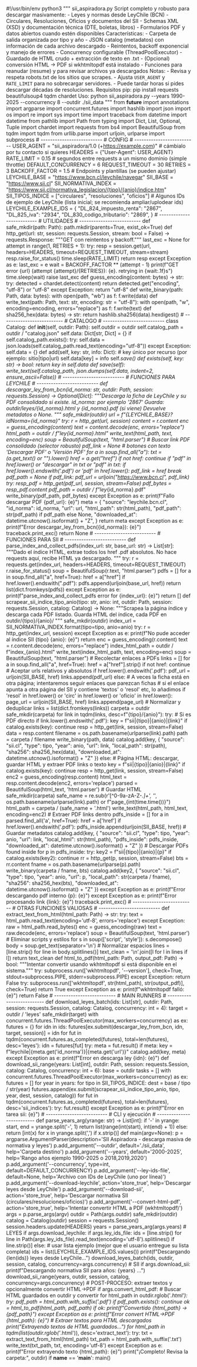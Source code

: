 #!/usr/bin/env python3 """ sii_aspiradora.py Script completo y robusto para descargar masivamente: - Leyes y normas desde LeyChile (BCN) - Circulares, Resoluciones, Oficios y documentos del SII - Schemas XML (XSD) y documentación técnica (DTE, boletas, libros) - Formularios PDF y datos abiertos cuando estén disponibles Características: - Carpeta de salida organizada por tipo y año - JSON catalog (metadatos) con información de cada archivo descargado - Reintentos, backoff exponencial y manejo de errores - Concurrency configurable (ThreadPoolExecutor) - Guardado de HTML crudo + extracción de texto en .txt - (Opcional) conversión HTML -> PDF si wkhtmltopdf está instalado - Funciones para reanudar (resume) y para revisar archivos ya descargados Notas: - Revisa y respeta robots.txt de los sitios que scrapes. - Ajusta `USER_AGENT` y `RATE_LIMIT` para no sobrecargar servidores. - Puede tardar horas si pides descargar décadas de resoluciones. Requisitos pip: pip install requests beautifulsoup4 tqdm chardet Uso: python sii_aspiradora.py --years 1990-2025 --concurrency 8 --outdir ./sii_data """ from __future__ import annotations import argparse import concurrent.futures import hashlib import json import os import re import sys import time import traceback from datetime import datetime from pathlib import Path from typing import Dict, List, Optional, Tuple import chardet import requests from bs4 import BeautifulSoup from tqdm import tqdm from urllib.parse import urljoin, urlparse import subprocess # -------------------------- # CONFIG # -------------------------- USER_AGENT = "sii_aspiradora/1.0 (+https://example.com)"  # cámbialo por tu contacto si quieres HEADERS = {"User-Agent": USER_AGENT} RATE_LIMIT = 0.15  # segundos entre requests a un mismo dominio (simple throttle) DEFAULT_CONCURRENCY = 6 REQUEST_TIMEOUT = 30 RETRIES = 3 BACKOFF_FACTOR = 1.5 # Endpoints y plantillas (se pueden ajustar) LEYCHILE_BASE = "https://www.bcn.cl/leychile/navegar" SII_BASE = "https://www.sii.cl" SII_NORMATIVA_INDEX = "https://www.sii.cl/normativa_legislacion/{tipo}/{anio}/indice.htm" SII_TIPOS_INDICE = ["circulares", "resoluciones", "oficios"] # Algunos IDs de ejemplo de LeyChile (lista inicial; se recomienda ampliar/uplodear ids) LEYCHILE_EXAMPLE_IDS = { "DL_824_impuesto_renta": "2867", "DL_825_iva": "2934", "DL_830_codigo_tributario": "2869", } # -------------------------- # UTILIDADES # -------------------------- def safe_mkdir(path: Path): path.mkdir(parents=True, exist_ok=True) def http_get(url: str, session: requests.Session, stream: bool = False) -> requests.Response: """GET con reintentos y backoff.""" last_exc = None for attempt in range(1, RETRIES + 1): try: resp = session.get(url, headers=HEADERS, timeout=REQUEST_TIMEOUT, stream=stream) resp.raise_for_status() time.sleep(RATE_LIMIT) return resp except Exception as e: last_exc = e wait = BACKOFF_FACTOR ** (attempt - 1) print(f"GET error {url} (attempt {attempt}/{RETRIES}): {e}. retrying in {wait:.1f}s") time.sleep(wait) raise last_exc def guess_encoding(content: bytes) -> str: try: detected = chardet.detect(content) return detected.get("encoding", "utf-8") or "utf-8" except Exception: return "utf-8" def write_binary(path: Path, data: bytes): with open(path, "wb") as f: f.write(data) def write_text(path: Path, text: str, encoding: str = "utf-8"): with open(path, "w", encoding=encoding, errors="replace") as f: f.write(text) def sha256_hex(data: bytes) -> str: return hashlib.sha256(data).hexdigest() # -------------------------- # CATALOGO # -------------------------- class Catalog: def __init__(self, outdir: Path): self.outdir = outdir self.catalog_path = outdir / "catalog.json" self.data: Dict[str, Dict] = {} if self.catalog_path.exists(): try: self.data = json.loads(self.catalog_path.read_text(encoding="utf-8")) except Exception: self.data = {} def add(self, key: str, info: Dict): # key único por recurso (por ejemplo: sitio|tipo|url) self.data[key] = info self._save() def exists(self, key: str) -> bool: return key in self.data def _save(self): write_text(self.catalog_path, json.dumps(self.data, indent=2, ensure_ascii=False)) # -------------------------- # FUNCIONES PARA LEYCHILE # -------------------------- def descargar_ley_from_bcn(id_norma: str, outdir: Path, session: requests.Session) -> Optional[Dict]: """Descarga la ficha de LeyChile y su PDF consolidado si existe. id_norma: por ejemplo '2867' Guarda: outdir/leyes/{id_norma}.html y {id_norma}.pdf (si viene) Devuelve metadatos o None. """ safe_mkdir(outdir) url = f"{LEYCHILE_BASE}?idNorma={id_norma}" try: r = http_get(url, session) content = r.content enc = guess_encoding(content) text = content.decode(enc, errors="replace") html_path = outdir / f"ley_{id_norma}.html" write_text(html_path, text, encoding=enc) soup = BeautifulSoup(text, "html.parser") # Buscar link PDF consolidado (selector robusto) pdf_link = None # botones con texto 'Descargar PDF' o 'Versión PDF' for a in soup.find_all("a"): txt = (a.get_text() or "").lower() href = a.get("href") if not href: continue if "pdf" in href.lower() or "descargar" in txt or "pdf" in txt: if href.lower().endswith('.pdf') or 'pdf' in href.lower(): pdf_link = href break pdf_path = None if pdf_link: pdf_url = urljoin("https://www.bcn.cl", pdf_link) try: resp_pdf = http_get(pdf_url, session, stream=False) pdf_bytes = resp_pdf.content pdf_path = outdir / f"ley_{id_norma}.pdf" write_binary(pdf_path, pdf_bytes) except Exception as e: print(f"Fallo descargar PDF {pdf_url}: {e}") meta = { "source": "leychile.bcn.cl", "id_norma": id_norma, "url": url, "html_path": str(html_path), "pdf_path": str(pdf_path) if pdf_path else None, "downloaded_at": datetime.utcnow().isoformat() + "Z", } return meta except Exception as e: print(f"Error descargar_ley_from_bcn({id_norma}): {e}") traceback.print_exc() return None # -------------------------- # FUNCIONES PARA SII # -------------------------- def parse_index_and_collect_pdfs(index_url: str, base_url: str) -> List[str]: """Dado el índice HTML, extrae todos los href .pdf absolutos. No hace requests aquí, recibe HTML ya descargado. """ try: r = requests.get(index_url, headers=HEADERS, timeout=REQUEST_TIMEOUT) r.raise_for_status() soup = BeautifulSoup(r.text, "html.parser") pdfs = [] for a in soup.find_all("a", href=True): href = a["href"] if href.lower().endswith(".pdf"): pdfs.append(urljoin(base_url, href)) return list(dict.fromkeys(pdfs)) except Exception as e: print(f"parse_index_and_collect_pdfs error for {index_url}: {e}") return [] def scrapear_sii_indice_tipo_anio(tipo: str, anio: int, outdir: Path, session: requests.Session, catalog: Catalog) -> None: """Scrapea la página índice y descarga cada PDF listado. Guarda HTML del índice, cada PDF en outdir/{tipo}/{anio}/ """ safe_mkdir(outdir) index_url = SII_NORMATIVA_INDEX.format(tipo=tipo, anio=anio) try: r = http_get(index_url, session) except Exception as e: print(f"No pude acceder al índice SII {tipo} {anio}: {e}") return enc = guess_encoding(r.content) text = r.content.decode(enc, errors="replace") index_html_path = outdir / f"index_{anio}.html" write_text(index_html_path, text, encoding=enc) soup = BeautifulSoup(text, "html.parser") # Recolectar enlaces a PDFs links = [] for a in soup.find_all("a", href=True): href = a["href"].strip() if not href: continue # Aceptar urls relativos y absolutos if href.lower().endswith('.pdf'): pdf_url = urljoin(SII_BASE, href) links.append(pdf_url) else: # A veces la ficha está en otra página; intentaremos seguir enlaces que parezcan fichas # si el enlace apunta a otra página del SII y contiene 'textos' o 'resol' etc, lo añadimos if 'resol' in href.lower() or 'circ' in href.lower() or 'oficio' in href.lower(): page_url = urljoin(SII_BASE, href) links.append(page_url) # Normalizar y deduplicar links = list(dict.fromkeys(links)) carpeta = outdir safe_mkdir(carpeta) for link in tqdm(links, desc=f"{tipo}/{anio}"): try: # Si es PDF directo if link.lower().endswith('.pdf'): key = f"sii|{tipo}|{anio}|{link}" if catalog.exists(key): continue resp = http_get(link, session, stream=False) data = resp.content filename = os.path.basename(urlparse(link).path) path = carpeta / filename write_binary(path, data) catalog.add(key, { "source": "sii.cl", "type": tipo, "year": anio, "url": link, "local_path": str(path), "sha256": sha256_hex(data), "downloaded_at": datetime.utcnow().isoformat() + "Z" }) else: # Página HTML: descargar, guardar HTML y extraer PDF links o texto key = f"sii|{tipo}|{anio}|{link}" if catalog.exists(key): continue resp = http_get(link, session, stream=False) enc2 = guess_encoding(resp.content) html_text = resp.content.decode(enc2, errors='replace') parsed = BeautifulSoup(html_text, 'html.parser') # Guardar HTML safe_mkdir(carpeta) safe_name = re.sub(r'[^0-9a-zA-Z-_\.]+', '_', os.path.basename(urlparse(link).path) or f"page_{int(time.time())}") html_path = carpeta / (safe_name + '.html') write_text(html_path, html_text, encoding=enc2) # Extraer PDF links dentro pdfs_inside = [] for a in parsed.find_all('a', href=True): href = a['href'] if href.lower().endswith('.pdf'): pdfs_inside.append(urljoin(SII_BASE, href)) # Guardar metadatos catalog.add(key, { "source": "sii.cl", "type": tipo, "year": anio, "url": link, "local_html": str(html_path), "pdfs_inside": pdfs_inside, "downloaded_at": datetime.utcnow().isoformat() + "Z" }) # Descargar PDFs found inside for p in pdfs_inside: try: key2 = f"sii|{tipo}|{anio}|{p}" if catalog.exists(key2): continue rr = http_get(p, session, stream=False) bts = rr.content fname = os.path.basename(urlparse(p).path) write_binary(carpeta / fname, bts) catalog.add(key2, { "source": "sii.cl", "type": tipo, "year": anio, "url": p, "local_path": str(carpeta / fname), "sha256": sha256_hex(bts), "downloaded_at": datetime.utcnow().isoformat() + "Z" }) except Exception as e: print(f"Error descargando pdf interno {p}: {e}") except Exception as e: print(f"Error procesando link {link}: {e}") traceback.print_exc() # -------------------------- # OTRAS FUNCIONES VALIOSAS # -------------------------- def extract_text_from_html(html_path: Path) -> str: try: text = html_path.read_text(encoding='utf-8', errors='replace') except Exception: raw = html_path.read_bytes() enc = guess_encoding(raw) text = raw.decode(enc, errors='replace') soup = BeautifulSoup(text, 'html.parser') # Eliminar scripts y estilos for s in soup(['script', 'style']): s.decompose() body = soup.get_text(separator='\n') # Normalizar espacios lines = [line.strip() for line in body.splitlines()] text_clean = '\n'.join([l for l in lines if l]) return text_clean def html_to_pdf(html_path: Path, output_pdf: Path) -> bool: """Intentar convertir usando wkhtmltopdf si está disponible en el sistema.""" try: subprocess.run(['wkhtmltopdf', '--version'], check=True, stdout=subprocess.PIPE, stderr=subprocess.PIPE) except Exception: return False try: subprocess.run(['wkhtmltopdf', str(html_path), str(output_pdf)], check=True) return True except Exception as e: print(f"wkhtmltopdf falló: {e}") return False # -------------------------- # MAIN RUNNERS # -------------------------- def download_leyes_batch(ids: List[str], outdir: Path, session: requests.Session, catalog: Catalog, concurrency: int = 4): target = outdir / 'leyes' safe_mkdir(target) with concurrent.futures.ThreadPoolExecutor(max_workers=concurrency) as ex: futures = {} for idn in ids: futures[ex.submit(descargar_ley_from_bcn, idn, target, session)] = idn for fut in tqdm(concurrent.futures.as_completed(futures), total=len(futures), desc='leyes'): idn = futures[fut] try: meta = fut.result() if meta: key = f"leychile|{meta.get('id_norma')}|{meta.get('url')}" catalog.add(key, meta) except Exception as e: print(f"Error en descarga ley {idn}: {e}") def download_sii_range(years: List[int], outdir: Path, session: requests.Session, catalog: Catalog, concurrency: int = 6): base = outdir tasks = [] with concurrent.futures.ThreadPoolExecutor(max_workers=concurrency) as ex: futures = [] for year in years: for tipo in SII_TIPOS_INDICE: dest = base / tipo / str(year) futures.append(ex.submit(scrapear_sii_indice_tipo_anio, tipo, year, dest, session, catalog)) for fut in tqdm(concurrent.futures.as_completed(futures), total=len(futures), desc='sii_indices'): try: fut.result() except Exception as e: print(f"Error en tarea sii: {e}") # -------------------------- # CLI y ejecución # -------------------------- def parse_years_arg(yrange: str) -> List[int]: if '-' in yrange: start, end = yrange.split('-', 1) return list(range(int(start), int(end) + 1)) else: return [int(x) for x in yrange.split(',') if x.strip()] def main(argv=None): p = argparse.ArgumentParser(description='SII Aspiradora - descarga masiva de normativa y leyes') p.add_argument('--outdir', default='./sii_data', help='Carpeta destino') p.add_argument('--years', default='2000-2025', help='Rango años ejemplo 1990-2025 o 2018,2019,2020') p.add_argument('--concurrency', type=int, default=DEFAULT_CONCURRENCY) p.add_argument('--ley-ids-file', default=None, help='Archivo con IDs de LeyChile (uno por línea)') p.add_argument('--download-leychile', action='store_true', help='Descargar leyes desde LeyChile') p.add_argument('--download-sii', action='store_true', help='Descargar normativa SII (circulares/resoluciones/oficios)') p.add_argument('--convert-html-pdf', action='store_true', help='Intentar convertir HTML a PDF (wkhtmltopdf)') args = p.parse_args(argv) outdir = Path(args.outdir) safe_mkdir(outdir) catalog = Catalog(outdir) session = requests.Session() session.headers.update(HEADERS) years = parse_years_arg(args.years) # LEYES if args.download_leychile: if args.ley_ids_file: ids = [line.strip() for line in Path(args.ley_ids_file).read_text(encoding='utf-8').splitlines() if line.strip()] else: # usar lista ejemplo (mejor que el usuario entregue su lista completa) ids = list(LEYCHILE_EXAMPLE_IDS.values()) print(f"Descargando {len(ids)} leyes desde LeyChile...") download_leyes_batch(ids, outdir, session, catalog, concurrency=args.concurrency) # SII if args.download_sii: print(f"Descargando normativa SII para años: {years} ...") download_sii_range(years, outdir, session, catalog, concurrency=args.concurrency) # POST-PROCESO: extraer textos y opcionalmente convertir HTML->PDF if args.convert_html_pdf: # Buscar HTML guardados en outdir y convertir for html_path in outdir.rglob('*.html'): try: pdf_path = html_path.with_suffix('.pdf') if pdf_path.exists(): continue ok = html_to_pdf(html_path, pdf_path) if ok: print(f"Convertido {html_path} -> {pdf_path}") except Exception as e: print(f"Error convert HTML->PDF {html_path}: {e}") # Extraer textos para HTML descargados print("Extrayendo textos de HTML guardados...") for html_path in tqdm(list(outdir.rglob('*.html')), desc='extract_text'): try: txt = extract_text_from_html(html_path) txt_path = html_path.with_suffix('.txt') write_text(txt_path, txt, encoding='utf-8') except Exception as e: print(f"Error extrayendo texto {html_path}: {e}") print("¡Completo! Revisa la carpeta:", outdir) if __name__ == '__main__': main()